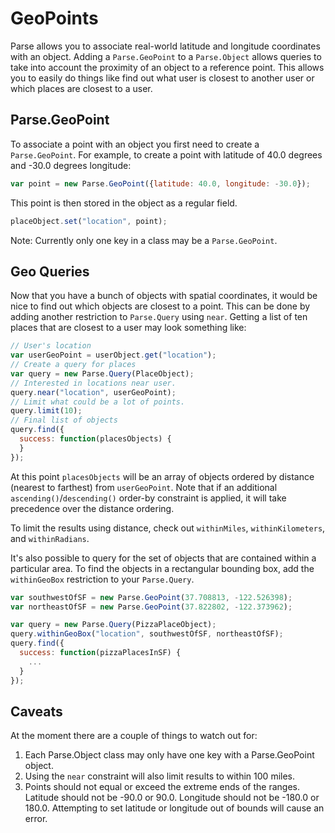 # GeoPoints

Parse allows you to associate real-world latitude and longitude coordinates with an object.  Adding a `Parse.GeoPoint` to a `Parse.Object` allows queries to take into account the proximity of an object to a reference point.  This allows you to easily do things like find out what user is closest to another user or which places are closest to a user.

## Parse.GeoPoint

To associate a point with an object you first need to create a `Parse.GeoPoint`.  For example, to create a point with latitude of 40.0 degrees and -30.0 degrees longitude:

```js
var point = new Parse.GeoPoint({latitude: 40.0, longitude: -30.0});
```

This point is then stored in the object as a regular field.

```js
placeObject.set("location", point);
```

Note: Currently only one key in a class may be a `Parse.GeoPoint`.

## Geo Queries

Now that you have a bunch of objects with spatial coordinates, it would be nice to find out which objects are closest to a point.  This can be done by adding another restriction to `Parse.Query` using `near`.  Getting a list of ten places that are closest to a user may look something like:

```js
// User's location
var userGeoPoint = userObject.get("location");
// Create a query for places
var query = new Parse.Query(PlaceObject);
// Interested in locations near user.
query.near("location", userGeoPoint);
// Limit what could be a lot of points.
query.limit(10);
// Final list of objects
query.find({
  success: function(placesObjects) {
  }
});
```

 At this point `placesObjects` will be an array of objects ordered by distance (nearest to farthest) from `userGeoPoint`. Note that if an additional `ascending()`/`descending()` order-by constraint is applied, it will take precedence over the distance ordering.

To limit the results using distance, check out `withinMiles`, `withinKilometers`, and `withinRadians`.

It's also possible to query for the set of objects that are contained within a particular area.  To find the objects in a rectangular bounding box, add the `withinGeoBox` restriction to your `Parse.Query`.

```js
var southwestOfSF = new Parse.GeoPoint(37.708813, -122.526398);
var northeastOfSF = new Parse.GeoPoint(37.822802, -122.373962);

var query = new Parse.Query(PizzaPlaceObject);
query.withinGeoBox("location", southwestOfSF, northeastOfSF);
query.find({
  success: function(pizzaPlacesInSF) {
    ...
  }
});
```

## Caveats

At the moment there are a couple of things to watch out for:

1.  Each Parse.Object class may only have one key with a Parse.GeoPoint object.
2.  Using the `near` constraint will also limit results to within 100 miles.
3.  Points should not equal or exceed the extreme ends of the ranges.  Latitude should not be -90.0 or 90.0.  Longitude should not be -180.0 or 180.0.  Attempting to set latitude or longitude out of bounds will cause an error.

